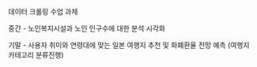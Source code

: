 데이터 크롤링 수업 과제 

중간 - 노인복지시설과 노인 인구수에 대한 분석 시각화

기말 - 사용자 취미와 연령대에 맞는 일본 여행지 추천 및 화폐환율 전망 예측 (여행지 카테고리 분류진행)
